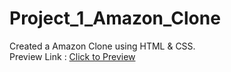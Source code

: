# Project_1_Amazon_Clone
Created a Amazon Clone using HTML &amp; CSS.
<br>
Preview Link : <a href="https://bhushansadavarti.github.io/Project_1_Amazon_Clone/"> Click to Preview</a>
